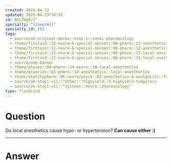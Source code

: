 ```yaml
---
created: 2025-04-13
updated: 2025-04-13T10:52
id: AULIWg8/J^
specialty: "[[neuro]]"
specialty_id: 163
tags:
  - source/ak-original-decks::step-1::zanki-pharmacology
  - theme/firstaid::12-neuro-&-special-senses::06-pharm::12-anesthetics-general-principles
  - theme/firstaid::12-neuro-&-special-senses::06-pharm::12-anesthetics-general-principles::local-anesthetics
  - theme/firstaid::12-neuro-&-special-senses::06-pharm::15-local-anesthetics
  - theme/firstaid::12-neuro-&-special-senses::06-pharm::15-local-anesthetics::*basics
  - source/ome-banner
  - theme/physeo::09-pharm::14-neuro::18-local-anesthetics
  - theme/pixorize::03-pharm::14-anesthetics::local-anesthetics
  - theme/sketchypharm::06-neuro/psych::02-anesthetics-&-analgesics::fa-anesthetics
  - source/ak-step1-v11::^other::^highyield::3-highyield-temporary
  - source/ak-step1-v11::^systems::neuro::pharmacology"
type: flashcard
---
```


# Question
Do local anesthetics cause hypo- or hypertension?    **Can cause either :)**

---

# Answer
